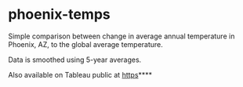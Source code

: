 # phoenix-temps
Simple comparison between change in average annual temperature in Phoenix, AZ, to the global average temperature.

Data is smoothed using 5-year averages.

Also available on Tableau public at 
[https](https://public.tableau.com/app/profile/russel.potter/viz/PhoenixTemperatures/Dashboard1)****
